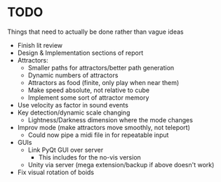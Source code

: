 # TODO

Things that need to actually be done rather than vague ideas

* Finish lit review
* Design & Implementation sections of report
* Attractors:
	* Smaller paths for attractors/better path generation
	* Dynamic numbers of attractors
	* Attractors as food (finite, only play when near them)
	* Make speed absolute, not relative to cube
	* Implement some sort of attractor memory
* Use velocity as factor in sound events
* Key detection/dynamic scale changing
	* Lightness/Darkness dimension where the mode changes
* Improv mode (make attractors move smoothly, not teleport)
	* Could now pipe a midi file in for repeatable input
* GUIs
	* Link PyQt GUI over server
		* This includes for the no-vis version
	* Unity via server (mega extension/backup if above doesn't work)
* Fix visual rotation of boids